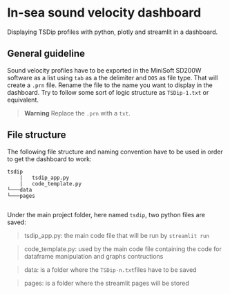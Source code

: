 # In-sea sound velocity dashboard

Displaying TSDip profiles with python, plotly and streamlit in a dashboard.

## General guideline

Sound velocity profiles have to be exported in the MiniSoft SD200W software as a list using `tab` as a the delimiter and `DOS` as file type. That will create a `.prn` file. Rename the file to the name you want to display in the dashboard. Try to follow some sort of logic structure as `TSDip-1.txt` or equivalent.

> **Warning**
> Replace the `.prn` with a `txt`.  

## File structure

The following file structure and naming convention have to be used in order to get the dashboard to work:

```
tsdip
    |   tsdip_app.py
    |   code_template.py
└───data
└───pages
    
```

Under the main project folder, here named `tsdip`, two python files are saved:

> tsdip_app.py: the main code file that will be run by `streamlit run`

> code_template.py: used by the main code file containing the code for dataframe manipulation and graphs contructions 

> data: is a folder where the `TSDip-n.txt`files have to be saved

> pages: is a folder where the streamlit pages will be stored
